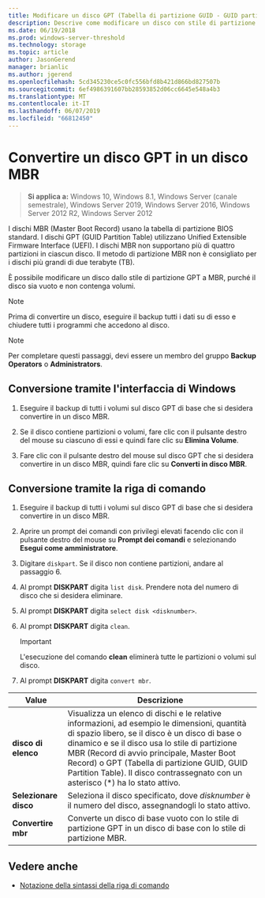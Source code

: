 ```yaml
---
title: Modificare un disco GPT (Tabella di partizione GUID - GUID partition table) in un disco MBR (Record di avvio principale, Master Boot Record)
description: Descrive come modificare un disco con stile di partizione GPT (Tabella di partizione GUID - GUID partition table) in un disco con stile di partizione MBR (Record di avvio principale, Master Boot Record).
ms.date: 06/19/2018
ms.prod: windows-server-threshold
ms.technology: storage
ms.topic: article
author: JasonGerend
manager: brianlic
ms.author: jgerend
ms.openlocfilehash: 5cd345230ce5c0fc556bfd8b421d866bd827507b
ms.sourcegitcommit: 6ef4986391607bb28593852d06cc6645e548a4b3
ms.translationtype: MT
ms.contentlocale: it-IT
ms.lasthandoff: 06/07/2019
ms.locfileid: "66812450"
---
```

# <a name="convert-a-gpt-disk-into-an-mbr-disk"></a>Convertire un disco GPT in un disco MBR

> **Si applica a:** Windows 10, Windows 8.1, Windows Server (canale semestrale), Windows Server 2019, Windows Server 2016, Windows Server 2012 R2, Windows Server 2012

I dischi MBR (Master Boot Record) usano la tabella di partizione BIOS standard. I dischi GPT (GUID Partition Table) utilizzano Unified Extensible Firmware Interface (UEFI). I dischi MBR non supportano più di quattro partizioni in ciascun disco. Il metodo di partizione MBR non è consigliato per i dischi più grandi di due terabyte (TB).

È possibile modificare un disco dallo stile di partizione GPT a MBR, purché il disco sia vuoto e non contenga volumi.

> [!NOTE]
> Prima di convertire un disco, eseguire il backup tutti i dati su di esso e chiudere tutti i programmi che accedono al disco.

> [!NOTE]
> Per completare questi passaggi, devi essere un membro del gruppo **Backup Operators** o **Administrators**.

## <a name="converting-using-the-windows-interface"></a>Conversione tramite l'interfaccia di Windows

1.  Eseguire il backup di tutti i volumi sul disco GPT di base che si desidera convertire in un disco MBR.

2.  Se il disco contiene partizioni o volumi, fare clic con il pulsante destro del mouse su ciascuno di essi e quindi fare clic su **Elimina Volume**.

3.  Fare clic con il pulsante destro del mouse sul disco GPT che si desidera convertire in un disco MBR, quindi fare clic su **Converti in disco MBR**.

## <a name="converting-using-a-command-line"></a>Conversione tramite la riga di comando

1.  Eseguire il backup di tutti i volumi sul disco GPT di base che si desidera convertire in un disco MBR.

2.  Aprire un prompt dei comandi con privilegi elevati facendo clic con il pulsante destro del mouse su **Prompt dei comandi** e selezionando **Esegui come amministratore**.

3. Digitare `diskpart`. Se il disco non contiene partizioni, andare al passaggio 6.

4.  Al prompt **DISKPART** digita `list disk`. Prendere nota del numero di disco che si desidera eliminare.

5.  Al prompt **DISKPART** digita `select disk <disknumber>`.

6.  Al prompt **DISKPART** digita `clean`.

    > [!IMPORTANT]
    > L'esecuzione del comando **clean** eliminerà tutte le partizioni o volumi sul disco.

7.  Al prompt **DISKPART** digita `convert mbr`.

|                Value                  |      Descrizione   |
| ------------------------------------- | -----------------  |
|  <strong>disco di elenco</strong>  | Visualizza un elenco di dischi e le relative informazioni, ad esempio le dimensioni, quantità di spazio libero, se il disco è un disco di base o dinamico e se il disco usa lo stile di partizione MBR (Record di avvio principale, Master Boot Record) o GPT (Tabella di partizione GUID, GUID Partition Table). Il disco contrassegnato con un asterisco (\*) ha lo stato attivo. |
| <strong>Selezionare disco</strong> |                                                                                                          Seleziona il disco specificato, dove <em>disknumber</em> è il numero del disco, assegnandogli lo stato attivo.                                                                                                           |
| <strong>Convertire mbr</strong> |                                                                               Converte un disco di base vuoto con lo stile di partizione GPT in un disco di base con lo stile di partizione MBR.                                                                                |

## <a name="see-also"></a>Vedere anche

-   [Notazione della sintassi della riga di comando](https://technet.microsoft.com/library/cc742449(v=ws.11).aspx)